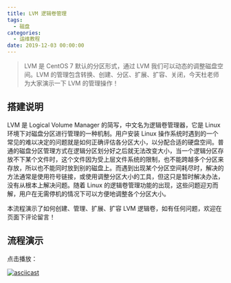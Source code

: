 ```yaml
---
title: LVM 逻辑卷管理
tags:
  - 磁盘
categories:
  - 运维教程
date: 2019-12-03 00:00:00
---
```


> LVM 是 CentOS 7 默认的分区形式，通过 LVM 我们可以动态的调整磁盘空间。LVM 的管理包含转换、创建、分区、扩展、扩容、关闭，今天杜老师为大家演示一下 LVM 的管理操作！

<!-- more -->

## 搭建说明

LVM 是 Logical Volume Manager 的简写，中文名为逻辑卷管理器，它是 Linux 环境下对磁盘分区进行管理的一种机制。用户安装 Linux 操作系统时遇到的一个常见的难以决定的问题就是如何正确评估各分区大小，以分配合适的硬盘空间。普通的磁盘分区管理方式在逻辑分区划分好之后就无法改变大小，当一个逻辑分区存放不下某个文件时，这个文件因为受上层文件系统的限制，也不能跨越多个分区来存放，所以也不能同时放到别的磁盘上。而遇到出现某个分区空间耗尽时，解决的方法通常是使用符号链接，或使用调整分区大小的工具，但这只是暂时解决办法，没有从根本上解决问题。随着 Linux 的逻辑卷管理功能的出现，这些问题迎刃而解，用户在无需停机的情况下可以方便地调整各个分区大小。

本流程演示了如何创建、管理、扩展、扩容 LVM 逻辑卷，如有任何问题，欢迎在页面下评论留言！

## 流程演示

点击播放：

[![asciicast](https://asciinema.org/a/291556.svg)](https://asciinema.org/a/291556)